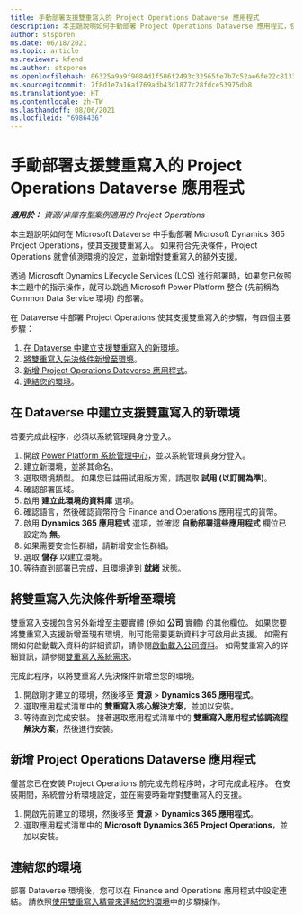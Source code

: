 ```yaml
---
title: 手動部署支援雙重寫入的 Project Operations Dataverse 應用程式
description: 本主題說明如何手動部署 Project Operations Dataverse 應用程式，使其支援雙重寫入。
author: stsporen
ms.date: 06/18/2021
ms.topic: article
ms.reviewer: kfend
ms.author: stsporen
ms.openlocfilehash: 06325a9a9f9084d1f506f2493c32565fe7b7c52ae6fe22c81339b9c1d632e688
ms.sourcegitcommit: 7f8d1e7a16af769adb43d1877c28fdce53975db8
ms.translationtype: HT
ms.contentlocale: zh-TW
ms.lasthandoff: 08/06/2021
ms.locfileid: "6986436"
---
```

# <a name="manually-deploy-the-project-operations-dataverse-app-with-dual-write-support"></a>手動部署支援雙重寫入的 Project Operations Dataverse 應用程式

_**適用於：** 資源/非庫存型案例適用的 Project Operations_

本主題說明如何在 Microsoft Dataverse 中手動部署 Microsoft Dynamics 365 Project Operations，使其支援雙重寫入。 如果符合先決條件，Project Operations 就會偵測環境的設定，並新增對雙重寫入的額外支援。

透過 Microsoft Dynamics Lifecycle Services (LCS) 進行部署時，如果您已依照本主題中的指示操作，就可以跳過 Microsoft Power Platform 整合 (先前稱為 Common Data Service 環境) 的部署。

在 Dataverse 中部署 Project Operations 使其支援雙重寫入的步驟，有四個主要步驟：

1. [在 Dataverse 中建立支援雙重寫入的新環境](#create)。
2. [將雙重寫入先決條件新增至環境](#prerequisites)。
3. [新增 Project Operations Dataverse 應用程式](#dataverse)。
4. [連結您的環境](#link)。

## <a name="create-a-new-environment-in-dataverse-that-supports-dual-write"></a><a name="create"></a>在 Dataverse 中建立支援雙重寫入的新環境

若要完成此程序，必須以系統管理員身分登入。

1. 開啟 [Power Platform 系統管理中心](https://admin.powerplatform.com)，並以系統管理員身分登入。
2. 建立新環境，並將其命名。
3. 選取環境類型。 如果您已註冊試用版方案，請選取 **試用 (以訂閱為準)**。
4. 確認部署區域。
5. 啟用 **建立此環境的資料庫** 選項。 
6. 確認語言，然後確認貨幣符合 Finance and Operations 應用程式的貨幣。
7. 啟用 **Dynamics 365 應用程式** 選項，並確認 **自動部署這些應用程式** 欄位已設定為 **無**。
8. 如果需要安全性群組，請新增安全性群組。
9. 選取 **儲存** 以建立環境。
10. 等待直到部署已完成，且環境達到 **就緒** 狀態。

## <a name="add-dual-write-prerequisites-to-the-environment"></a><a name="prerequisites"></a>將雙重寫入先決條件新增至環境

雙重寫入支援包含另外新增至主要實體 (例如 **公司** 實體) 的其他欄位。 如果您要將雙重寫入支援新增至現有環境，則可能需要更新資料才可啟用此支援。 如需有關如何啟動載入資料的詳細資訊，請參閱[啟動載入公司資料](/dynamics365/fin-ops-core/dev-itpro/data-entities/dual-write/bootstrap-company-data)。 如需雙重寫入的詳細資訊，請參閱[雙重寫入系統需求](/dynamics365/fin-ops-core/dev-itpro/data-entities/dual-write/dual-write-system-req)。

完成此程序，以將雙重寫入先決條件新增至您的環境。

1. 開啟剛才建立的環境，然後移至 **資源** \> **Dynamics 365 應用程式**。
2. 選取應用程式清單中的 **雙重寫入核心解決方案**，並加以安裝。
3. 等待直到完成安裝。 接著選取應用程式清單中的 **雙重寫入應用程式協調流程解決方案**，然後進行安裝。

## <a name="add-the-project-operations-dataverse-app"></a><a name="dataverse"></a>新增 Project Operations Dataverse 應用程式

僅當您已在安裝 Project Operations 前完成先前程序時，才可完成此程序。 在安裝期間，系統會分析環境設定，並在需要時新增對雙重寫入的支援。

1. 開啟先前建立的環境，然後移至 **資源** \> **Dynamics 365 應用程式**。
2. 選取應用程式清單中的 **Microsoft Dynamics 365 Project Operations**，並加以安裝。

## <a name="link-your-environments"></a><a name="link"></a>連結您的環境

部署 Dataverse 環境後，您可以在 Finance and Operations 應用程式中設定連結。 請依照[使用雙重寫入精靈來連結您的環境](/dynamics365/fin-ops-core/dev-itpro/data-entities/dual-write/link-your-environment)中的步驟操作。

